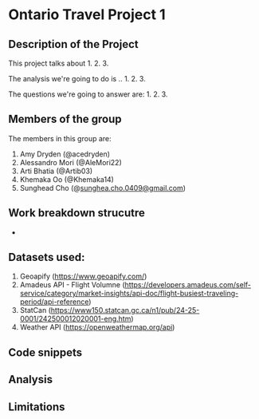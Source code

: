 # Ontario Travel Project 1

## Description of the Project 

This project talks about 
1. 
2. 
3. 

The analysis we're going to do is .. 
1. 
2.
3. 

The questions we're going to answer are: 
1. 
2. 
3. 

## Members of the group

The members in this group are: 
1. Amy Dryden (@acedryden)
2. Alessandro Mori (@AleMori22)
3. Arti Bhatia (@Artib03)
4. Khemaka Oo (@Khemaka14)
5. Sunghead Cho (@sunghea.cho.0409@gmail.com)

## Work breakdown strucutre

- 

## Datasets used: 

1. Geoapify (https://www.geoapify.com/)
2. Amadeus API - Flight Volumne (https://developers.amadeus.com/self-service/category/market-insights/api-doc/flight-busiest-traveling-period/api-reference)
3. StatCan (https://www150.statcan.gc.ca/n1/pub/24-25-0001/242500012020001-eng.htm)
4. Weather API (https://openweathermap.org/api)

## Code snippets


## Analysis 



## Limitations
